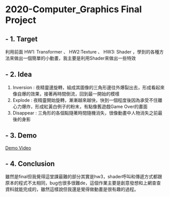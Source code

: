 # 2020-Computer_Graphics Final Project

## - 1. Target
利用前面 HW1: Transformer 、 HW2:Texture 、 HW3: Shader ，學到的各種方法來做出一個簡單的小動畫，我主要是利用Shader來做出一些特效

## - 2. Idea
1. Inversion : 夜精靈邊旋轉，組成其圖像的三角形邊往外爆裂出去，形成看起來像自爆的效果，接著再時間倒流，回到最一開始的模樣  
2. Explode : 夜精靈開始旋轉，漸漸越來越快，快到一個程度後因為承受不住離心力爆炸，形成紅黃白例子的粉末，有點像舊遊戲Game Over的畫面  
3. Disappear : 三角形的各個點隨著時間隨機消失，很像動畫中人物消失之前最後的身影

## - 3. Demo

[Demo Video](https://youtu.be/zC9noUdrjmU "link")

## - 4. Conclusion
雖然是final但我覺得這堂課最難的部分其實是hw3，shader呼叫和傳遞方式都跟原本的程式不太相同，bug也很多很難de，這個作業主要是創意發想和上網查查資料就能完成的，雖然這樣說但我還是覺得做動畫是很有趣的過程。

